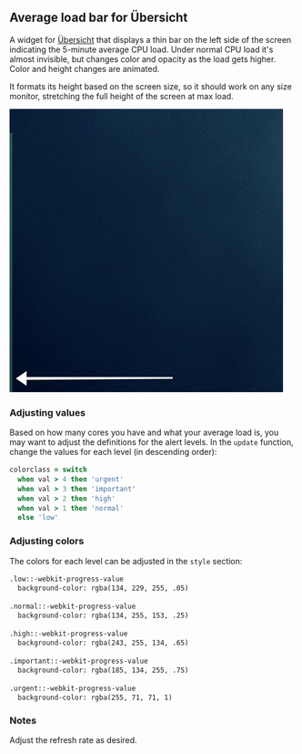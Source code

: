 ## Average load bar for Übersicht

A widget for [Übersicht](http://tracesof.net/uebersicht/) that displays a thin bar on the left side of the screen indicating the 5-minute average CPU load. Under normal CPU load it's almost invisible, but changes color and opacity as the load gets higher. Color and height changes are animated.

It formats its height based on the screen size, so it should work on any size monitor, stretching the full height of the screen at max load.

![](screenshot2.png)

### Adjusting values

Based on how many cores you have and what your average load is, you may want to adjust the definitions for the alert levels. In the `update` function, change the values for each level (in descending order):

```coffee
colorclass = switch
  when val > 4 then 'urgent'
  when val > 3 then 'important'
  when val > 2 then 'high'
  when val > 1 then 'normal'
  else 'low'
```

### Adjusting colors

The colors for each level can be adjusted in the `style` section:

```
.low::-webkit-progress-value
  background-color: rgba(134, 229, 255, .05)

.normal::-webkit-progress-value
  background-color: rgba(134, 255, 153, .25)

.high::-webkit-progress-value
  background-color: rgba(243, 255, 134, .65)

.important::-webkit-progress-value
  background-color: rgba(185, 134, 255, .75)

.urgent::-webkit-progress-value
  background-color: rgba(255, 71, 71, 1)
```

### Notes

Adjust the refresh rate as desired.
